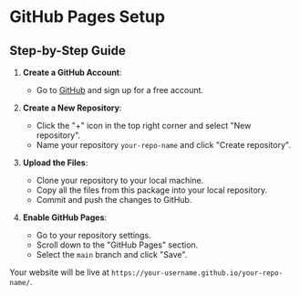 # GitHub Pages Setup

## Step-by-Step Guide

1. **Create a GitHub Account**:
   - Go to [GitHub](https://github.com/) and sign up for a free account.

2. **Create a New Repository**:
   - Click the "+" icon in the top right corner and select "New repository".
   - Name your repository `your-repo-name` and click "Create repository".

3. **Upload the Files**:
   - Clone your repository to your local machine.
   - Copy all the files from this package into your local repository.
   - Commit and push the changes to GitHub.

4. **Enable GitHub Pages**:
   - Go to your repository settings.
   - Scroll down to the "GitHub Pages" section.
   - Select the `main` branch and click "Save".

Your website will be live at `https://your-username.github.io/your-repo-name/`.
